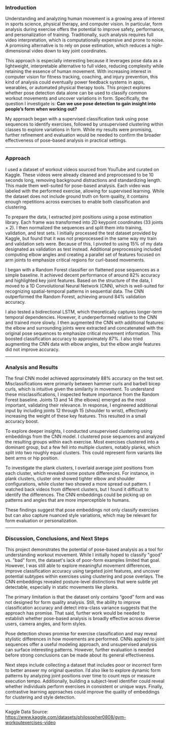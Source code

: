 ### Introduction
Understanding and analyzing human movement is a growing area of interest in sports science, physical therapy, and computer vision. In particular, form analysis during exercise offers the potential to improve safety, performance, and personalization of training. Traditionally, such analysis requires full video interpretation, which is computationally expensive and prone to noise. A promising alternative is to rely on pose estimation, which reduces a high-dimensional video down to key joint coordinates.

This approach is especially interesting because it leverages pose data as a lightweight, interpretable alternative to full video, reducing complexity while retaining the essence of human movement. With increasing interest in computer vision for fitness tracking, coaching, and injury prevention, this kind of analysis could eventually power feedback systems in apps, wearables, or automated physical therapy tools.
This project explores whether pose detection data alone can be used to classify common workout movements and uncover variations in form. Specifically, the question I investigate is: **Can we use pose detection to gain insight into people’s form when working out?**

My approach began with a supervised classification task using pose sequences to identify exercises, followed by unsupervised clustering within classes to explore variations in form. While my results were promising, further refinement and evaluation would be needed to confirm the broader effectiveness of pose-based analysis in practical settings.

---

### Approach 
I used a dataset of workout videos sourced from YouTube and curated on Kaggle. These videos were already cleaned and preprocessed to be 10 seconds long, removing background distractions and standardizing length. This made them well-suited for pose-based analysis. Each video was labeled with the performed exercise, allowing for supervised learning. While the dataset does not include ground truth on form quality, it contains enough repetitions across exercises to enable both classification and clustering.

To prepare the data, I extracted joint positions using a pose estimation library. Each frame was transformed into 2D keypoint coordinates (33 joints × 2). I then normalized the sequences and split them into training, validation, and test sets. I initially processed the test dataset provided by Kaggle, but found that it was not preprocessed in the same way my train and validation sets were. Because of this, I pivoted to using 15% of my data designated as validation as test instead. Additional preprocessing included computing elbow angles and creating a parallel set of features focused on arm joints to emphasize critical regions for curl-based movements.

I began with a Random Forest classifier on flattened pose sequences as a simple baseline. It achieved decent performance of around 82% accuracy and highlighted key joint features. Based on the structure of the data, I moved to a 1D Convolutional Neural Network (CNN), which is well-suited for recognizing spatial-temporal patterns in sequential data. The CNN outperformed the Random Forest, achieving around 84% validation accuracy.

I also tested a bidirectional LSTM, which theoretically captures longer-term temporal dependencies. However, it underperformed relative to the CNN and trained more slowly. I then augmented the CNN with additional features: the elbow and surrounding joints were extracted and concatenated with the original pose sequences to emphasize critical movement information. This boosted classification accuracy to approximately 87%. I also tried augmenting the CNN data with elbow angles, but the elbow angle features did not improve accuracy.

---

### Analysis and Results
The final CNN model achieved approximately 88% accuracy on the test set. Misclassifications were primarily between hammer curls and barbell bicep curls, which is intuitive given the similarity in movement. To understand these misclassifications, I inspected feature importance from the Random Forest baseline. Joints 13 and 14 (the elbows) emerged as the most important, validating their relevance. In response, I engineered additional input by including joints 12 through 15 (shoulder to wrist), effectively increasing the weight of these key features. This resulted in a small accuracy boost.

To explore deeper insights, I conducted unsupervised clustering using embeddings from the CNN model. I clustered pose sequences and analyzed the resulting groups within each exercise. Most exercises clustered into a dominant group, but a few fell into multiple clusters, notably planks, which split into two roughly equal clusters. This could represent form variants like bent arms or hip position.

To investigate the plank clusters, I overlaid average joint positions from each cluster, which revealed some posture differences. For instance, in plank clusters, cluster one showed tighter elbow and shoulder configurations, while cluster two showed a more spread out pattern. I watched back videos from different clusters, but I found it difficult to identify the differences. The CNN embeddings could be picking up on patterns and angles that are more imperceptible to humans.

These findings suggest that pose embeddings not only classify exercises but can also capture nuanced style variations, which may be relevant for form evaluation or personalization.

---

### Discussion, Conclusions, and Next Steps
This project demonstrates the potential of pose-based analysis as a tool for understanding workout movement. While I initially hoped to classify "good" vs. "bad" form, the dataset's lack of poor-form examples limited that goal. However, I was still able to explore meaningful movement differences, improve classification accuracy using targeted joint features, and uncover potential subtypes within exercises using clustering and pose overlays. The CNN embeddings revealed posture-level distinctions that were subtle yet detectable, especially in static movements like planks.

The primary limitation is that the dataset only contains “good” form and was not designed for form quality analysis. Still, the ability to improve classification accuracy and detect intra-class variance suggests that the approach has promise. That said, further work would be needed to establish whether pose-based analysis is broadly effective across diverse users, camera angles, and form styles.

Pose detection shows promise for exercise classification and may reveal stylistic differences in how movements are performed. CNNs applied to joint sequences offer a useful modeling approach, and unsupervised analysis can surface interesting patterns. However, further evaluation is needed before strong conclusions can be made about its general effectiveness.

Next steps include collecting a dataset that includes poor or incorrect form to better answer my original question. I’d also like to explore dynamic form patterns by analyzing joint positions over time to count reps or measure execution tempo. Additionally, building a subject-level identifier could reveal whether individuals perform exercises in consistent or unique ways. Finally, contrastive learning approaches could improve the quality of embeddings for clustering and style detection.

---

Kaggle Data Source: https://www.kaggle.com/datasets/philosopher0808/gym-workoutexercises-video



